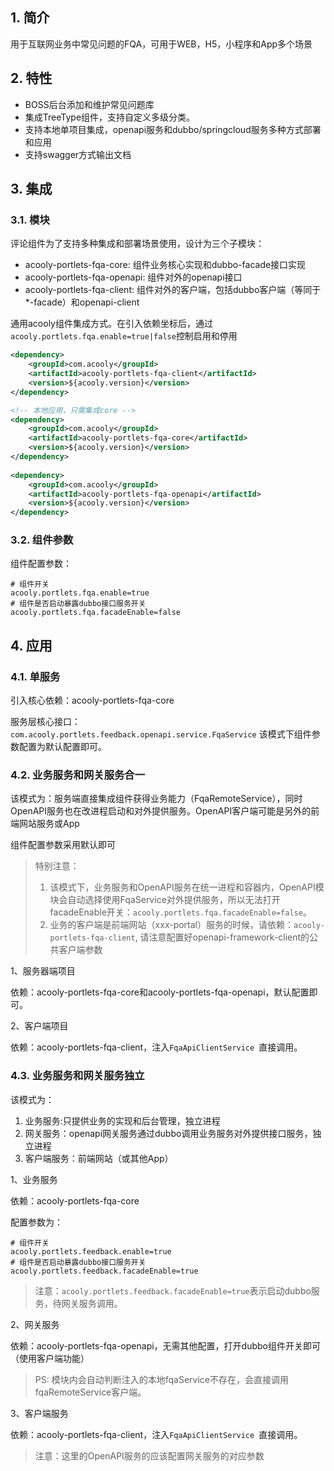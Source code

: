<!-- title: 常见问题组件 -->
<!-- type: portlets -->
<!-- author: zhangpu -->
<!-- date: 2020-02-18 -->
## 1. 简介
用于互联网业务中常见问题的FQA，可用于WEB，H5，小程序和App多个场景

## 2. 特性

* BOSS后台添加和维护常见问题库
* 集成TreeType组件，支持自定义多级分类。
* 支持本地单项目集成，openapi服务和dubbo/springcloud服务多种方式部署和应用
* 支持swagger方式输出文档

## 3. 集成

### 3.1. 模块

评论组件为了支持多种集成和部署场景使用，设计为三个子模块：

* acooly-portlets-fqa-core: 组件业务核心实现和dubbo-facade接口实现
* acooly-portlets-fqa-openapi: 组件对外的openapi接口
* acooly-portlets-fqa-client: 组件对外的客户端，包括dubbo客户端（等同于*-facade）和openapi-client

通用acooly组件集成方式。在引入依赖坐标后，通过 `acooly.portlets.fqa.enable=true|false`控制启用和停用

```xml
<dependency>
    <groupId>com.acooly</groupId>
    <artifactId>acooly-portlets-fqa-client</artifactId>
    <version>${acooly.version}</version>
</dependency>

<!-- 本地应用，只需集成core -->
<dependency>
    <groupId>com.acooly</groupId>
    <artifactId>acooly-portlets-fqa-core</artifactId>
    <version>${acooly.version}</version>
</dependency>
	
<dependency>
    <groupId>com.acooly</groupId>
    <artifactId>acooly-portlets-fqa-openapi</artifactId>
    <version>${acooly.version}</version>
</dependency>
```

### 3.2. 组件参数

组件配置参数：

```
# 组件开关
acooly.portlets.fqa.enable=true
# 组件是否启动暴露dubbo接口服务开关
acooly.portlets.fqa.facadeEnable=false

```


## 4. 应用

### 4.1. 单服务

引入核心依赖：acooly-portlets-fqa-core

服务层核心接口：`com.acooly.portlets.feedback.openapi.service.FqaService`
该模式下组件参数配置为默认配置即可。

### 4.2. 业务服务和网关服务合一

该模式为：服务端直接集成组件获得业务能力（FqaRemoteService），同时OpenAPI服务也在改进程启动和对外提供服务。OpenAPI客户端可能是另外的前端网站服务或App

组件配置参数采用默认即可

>特别注意：
>
>1. 该模式下，业务服务和OpenAPI服务在统一进程和容器内，OpenAPI模块会自动选择使用FqaService对外提供服务，所以无法打开facadeEnable开关：`acooly.portlets.fqa.facadeEnable=false`。
>2. 业务的客户端是前端网站（xxx-portal）服务的时候，请依赖：`acooly-portlets-fqa-client`, 请注意配置好openapi-framework-client的公共客户端参数

1、服务器端项目

依赖：acooly-portlets-fqa-core和acooly-portlets-fqa-openapi，默认配置即可。

2、客户端项目

依赖：acooly-portlets-fqa-client，注入`FqaApiClientService `直接调用。

### 4.3. 业务服务和网关服务独立

该模式为：

1. 业务服务:只提供业务的实现和后台管理，独立进程
2. 网关服务：openapi网关服务通过dubbo调用业务服务对外提供接口服务，独立进程
3. 客户端服务：前端网站（或其他App）

1、业务服务

依赖：acooly-portlets-fqa-core

配置参数为：

```
# 组件开关
acooly.portlets.feedback.enable=true
# 组件是否启动暴露dubbo接口服务开关
acooly.portlets.feedback.facadeEnable=true
```
>注意：`acooly.portlets.feedback.facadeEnable=true`表示启动dubbo服务，待网关服务调用。

2、网关服务

依赖：acooly-portlets-fqa-openapi，无需其他配置，打开dubbo组件开关即可（使用客户端功能）
>PS: 模块内会自动判断注入的本地fqaService不存在，会直接调用fqaRemoteService客户端。

3、客户端服务

依赖：acooly-portlets-fqa-client，注入`FqaApiClientService `直接调用。

>注意：这里的OpenAPI服务的应该配置网关服务的对应参数
